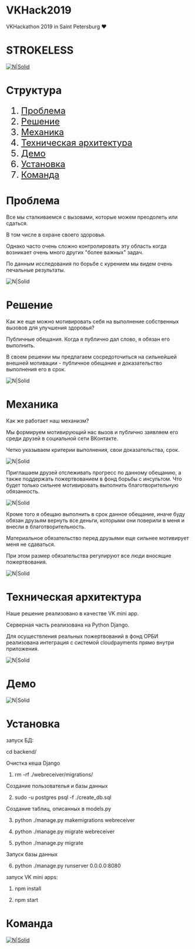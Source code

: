 # VKHack2019
VKHackathon 2019 in Saint Petersburg ♥

# STROKELESS

[![N|Solid](images/Team.png)](http://startblock.online)

# Структура

<ol type="1" style="font-size: x-large;">
<li> <a href="https://github.com/kanzeparov/VKHack2019#проблема">Проблема</a>
<li> <a href="https://github.com/kanzeparov/VKHack2019#решение">Решение</a>
<li> <a href="https://github.com/kanzeparov/VKHack2019#механика">Механика</a>
<li> <a href="https://github.com/kanzeparov/VKHack2019#техническая-архитектура">Техническая архитектура</a>
<li> <a href="https://github.com/kanzeparov/VKHack2019#демо">Демо</a>
<li> <a href="https://github.com/kanzeparov/VKHack2019#установка">Установка</a>  
<li> <a href="https://github.com/kanzeparov/VKHack2019#решение">Команда</a>
</ol>


# Проблема

Все мы сталкиваемся с вызовами, которые можем преодолеть или сдаться.

В том числе в охране своего здоровья. 

Однако часто очень сложно контролировать эту область когда возникает очень много других "более важных" задач. 

По данным исследования по борьбе с курением мы видем очень печальные результаты.

![N|Solid](images/5.png)

# Решение

Как же еще можно мотивировать себя на выполнение собственных вызовов для улучшения здоровья?

Публичные обещания. Когда я публично дал слово, я обязан его выполнить.

В своем решении мы предлагаем сосредоточиться на сильнейшей внешней мотивации - публичное обещание и доказательство выполнения его в срок.

![N|Solid](images/6.png)

# Механика

Как же работает наш механизм?

Мы формируем мотивирующий нас вызов и публично заявляем его среди друзей в социальной сети ВКонтакте.

Четко указываем критерии выполнения, свои доказательства, срок.

![N|Solid](images/7.png)

Приглашаем друзей отслеживать прогресс по данному обещанию, а также поддержать пожертвованием в фонд борьбы с инсультом. Что будет только сильнее мотивировать выполнить благотворительную обязанность.

![N|Solid](images/8.png) 

Кроме того я обещаю выполнить в срок данное обещание, иначе буду обязан друзьям вернуть все деньги, которыми они поверили в меня и внесли в благотворительность.

Материальное обязательство перед друзьями еще сильнее мотивирует меня не сдаваться. 

При этом размер обязательства регулируют все люди вносящие пожертвования.

![N|Solid](images/9.png)
 
# Техническая архитектура

Наше решение реализовано в качестве VK mini app. 

Серверная часть реализована на Python Django.

Для осуществления реальных пожертвований в фонд ОРБИ реализована интеграция с системой cloudpayments прямо внутри приложения.

![N|Solid](images/10.png) 

# Демо

![N|Solid](images/11.png) 

# Установка

запуск БД:

cd backend/

Очистка кеша Django

1. rm -rf ./webreceiver/migrations/

Создание пользователья и базы данных

2. sudo -u postgres psql -f ./create_db.sql

Создание таблиц, описанных в models.py

3. python ./manage.py makemigrations webreceiver

4. python ./manage.py migrate webreceiver

5. python ./manage.py migrate

Запуск базы данных

6. python ./manage.py runserver 0.0.0.0:8080

запуск VK mini apps:

1. npm install

2. npm start

# Команда

[![N|Solid](images/Team.png)](http://startblock.online)

